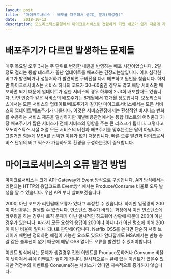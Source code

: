 ```yaml
---
layout: post
title:  "마이크로서비스 - 배포를 자주해서 생기는 문제(작성중)"
date:   2018-10-12
description: 모노리스틱스환경에서 마이크로서비스로 전환하게 되면 배포가 쉽기 때문에 자주하게됩니다. 그와 동시에 모노리스틱스환경에서는 큰 문제 안되던일이 문제로 바뀌기도합니다. 마이크로서비스의 배포에 대해 이야기합니다.
---
```

# 배포주기가 다르면 발생하는 문제들
매주 목요일 오후 3시는 주 단위로 변경한 내용을 반영하는 배포 시간이었습니다. 2일 정도 걸리는 통합 테스트가 끝난 업데이트를 배포하는 긴장되는날입니다. 이후 심각한 버그가 발견되거나 성능저하가 발견되면 구버전을 다시 배포하고 원인을 찾습니다. 하지만 마이크로서비스는 서비스 하나의 코드가 30~60줄인 경우도 많고 해당 서비스만 배포하면 되기 때문에 업데이트가 심한 서비스의 경우 하루에 2~3회 배포할때도 있습니다. 반면 인증과 같은 서비스의 배포주기는 8개월에서 12개월 정도입니다. 모노리스틱스에서는 모든 서비스의 업데이트/배포주기가 같지만 마이크로서비스에서는 모든 서비스의 업데이트/배포주기가 다릅니다. 이것은 서비스관점에서는 환상적인 비지니스 변화를 수용하는 서비스 제공을 달성하지만 개발비용관점에서는 통합 테스트의 어려움과 가장 배포주기가 짧은 서비스가 전체 서비스의 영향을 주는 큰 리스크가 됩니다. 그렇다고 모노리스틱스 시절 처럼 모든 서비스의 버전과 배포주기를 맞추는것은 답이 아닙니다. 그럴거면 힘들게 MSA를 선택한 이유가 없기 때문입니다. 빠른 오류 발견과 마이크로서비스 단위의 버그 픽스가 가능하도록 환경을 구성하는것이 중요합니다.

# 마이크로서비스의 오류 발견 방법
마이크로서비스는 크게 API-Gateway와 Event 방식으로 구성됩니다. API 방식에서는 리턴되는 HTTP의 응답코드로 Event방식에서는 Produce/Consume 비율로 오류 발생을 알 수 있습니다. 우선 API 부터 살펴보겠습니다.

200이 아닌 코드가 리턴될때 오류가 있다고 추정할 수 있습니다. 하지만 일정량의 200이 아닌경우는 발생할 수 있습니다. 인스턴스 갯수가 바뀌는 과정에서 이전 인스턴스에 라우팅을 하는 경우나 로직 문제가 아닌 일시적인 하드웨어 상황에 때문에 200이 아닌 경우가 있습니다. 따라서 모든 요청의 응답이 200이냐 아니냐가 아닌 평소에 비해 200이 아닌 비율이 얼마나 되냐로 판단해야합니다. Netflix OSS를 쓴다면 단순히 서킷 브레이커 패턴만 정의하면 해결이 가능한 요소도 있으나 안타깝게도 MSA에서는 만능 총알 같은 솔루션이 없기 때문에 해당 OSS 없이도 오류를 발견할 수 있어야합니다.

이벤트 방식에서는 문제가 생길경우 전현 이벤트를 Produce못하거나 Consume 비율이 낮아져서 큐에 이벤트가 쌓이게 됩니다. 일시적으로는 큐에 있는 이벤트가 있을수 있지만 적정수의 이벤트를 Consume하는 서비스가 있다면 지속적으로 증가하지 않습니다.
